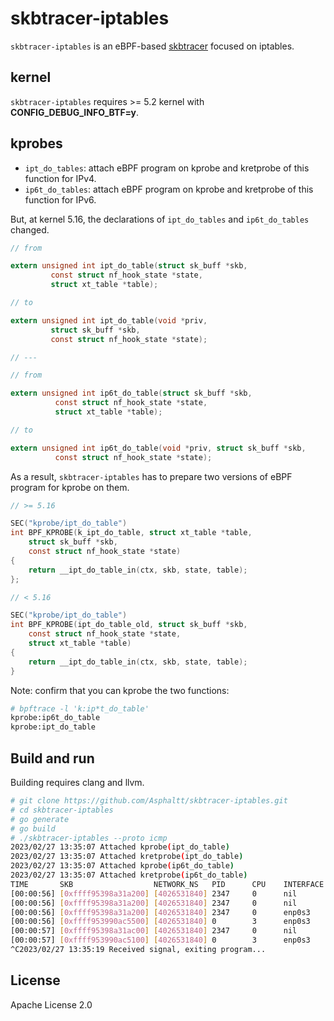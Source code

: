 # skbtracer-iptables

`skbtracer-iptables` is an eBPF-based
[skbtracer](https://github.com/Asphaltt/skbtracer) focused on iptables.

## kernel

`skbtracer-iptables` requires >= 5.2 kernel with **CONFIG_DEBUG_INFO_BTF=y**.

## kprobes

- `ipt_do_tables`: attach eBPF program on kprobe and kretprobe of this function
  for IPv4.
- `ip6t_do_tables`: attach eBPF program on kprobe and kretprobe of this function
  for IPv6.

But, at kernel 5.16, the declarations of `ipt_do_tables` and `ip6t_do_tables`
changed.

```C
// from

extern unsigned int ipt_do_table(struct sk_buff *skb,
         const struct nf_hook_state *state,
         struct xt_table *table);

// to

extern unsigned int ipt_do_table(void *priv,
         struct sk_buff *skb,
         const struct nf_hook_state *state);

// ---

// from

extern unsigned int ip6t_do_table(struct sk_buff *skb,
          const struct nf_hook_state *state,
          struct xt_table *table);

// to

extern unsigned int ip6t_do_table(void *priv, struct sk_buff *skb,
          const struct nf_hook_state *state);

```

As a result, `skbtracer-iptables` has to prepare two versions of eBPF program
for kprobe on them.

```C
// >= 5.16

SEC("kprobe/ipt_do_table")
int BPF_KPROBE(k_ipt_do_table, struct xt_table *table,
    struct sk_buff *skb,
    const struct nf_hook_state *state)
{
    return __ipt_do_table_in(ctx, skb, state, table);
};

// < 5.16

SEC("kprobe/ipt_do_table")
int BPF_KPROBE(ipt_do_table_old, struct sk_buff *skb,
    const struct nf_hook_state *state,
    struct xt_table *table)
{
    return __ipt_do_table_in(ctx, skb, state, table);
}
```

Note: confirm that you can kprobe the two functions:

```bash
# bpftrace -l 'k:ip*t_do_table'
kprobe:ip6t_do_table
kprobe:ipt_do_table
```

## Build and run

Building requires clang and llvm.

```bash
# git clone https://github.com/Asphaltt/skbtracer-iptables.git
# cd skbtracer-iptables
# go generate
# go build
# ./skbtracer-iptables --proto icmp
2023/02/27 13:35:07 Attached kprobe(ipt_do_table)
2023/02/27 13:35:07 Attached kretprobe(ipt_do_table)
2023/02/27 13:35:07 Attached kprobe(ip6t_do_table)
2023/02/27 13:35:07 Attached kretprobe(ip6t_do_table)
TIME       SKB                  NETWORK_NS   PID      CPU    INTERFACE          DEST_MAC           IP_LEN PKT_INFO                                               IPTABLES_INFO
[00:00:56] [0xffff95398a31a200] [4026531840] 2347     0      nil                61:6e:37:38:78:78  84     I_request:10.0.2.15->8.8.8.8                           pkt_type=HOST iptables=[pf=PF_INET, table=nat hook=OUTPUT verdict=ACCEPT]
[00:00:56] [0xffff95398a31a200] [4026531840] 2347     0      nil                61:6e:37:38:78:78  84     I_request:10.0.2.15->8.8.8.8                           pkt_type=HOST iptables=[pf=PF_INET, table=filter hook=OUTPUT verdict=ACCEPT]
[00:00:56] [0xffff95398a31a200] [4026531840] 2347     0      enp0s3             61:6e:37:38:78:78  84     I_request:10.0.2.15->8.8.8.8                           pkt_type=HOST iptables=[pf=PF_INET, table=nat hook=POSTROUTING verdict=ACCEPT]
[00:00:56] [0xffff953990ac5500] [4026531840] 0        3      enp0s3             08:00:27:ff:1e:ab  84     I_reply:8.8.8.8->10.0.2.15                             pkt_type=HOST iptables=[pf=PF_INET, table=filter hook=INPUT verdict=ACCEPT]
[00:00:57] [0xffff95398a31ac00] [4026531840] 2347     0      nil                00:00:00:00:00:00  84     I_request:10.0.2.15->8.8.8.8                           pkt_type=HOST iptables=[pf=PF_INET, table=filter hook=OUTPUT verdict=ACCEPT]
[00:00:57] [0xffff953990ac5100] [4026531840] 0        3      enp0s3             08:00:27:ff:1e:ab  84     I_reply:8.8.8.8->10.0.2.15                             pkt_type=HOST iptables=[pf=PF_INET, table=filter hook=INPUT verdict=ACCEPT]
^C2023/02/27 13:35:19 Received signal, exiting program...
```

## License

Apache License 2.0
